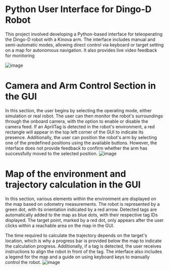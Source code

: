 # Python User Interface for Dingo-D Robot
This project involved developing a Python-based interface for teleoperating the Dingo-D robot with a Kinova arm. The interface includes manual and semi-automatic modes, allowing direct control via keyboard or target setting on a map for autonomous navigation. It also provides live video feedback for monitoring

![image](https://github.com/user-attachments/assets/3d57fa27-1428-4e41-9e5f-0cffe51c5a40)

# Camera and Arm Control Section in the GUI
In this section, the user begins by selecting the operating mode, either simulation or real robot. The user can then monitor the robot's surroundings through the onboard camera, with the option to enable or disable the camera feed. If an AprilTag is detected in the robot's environment, a red rectangle will appear in the top left corner of the GUI to indicate its presence. Additionally, the user can position the robot's arm by selecting one of the predefined positions using the available buttons. However, the interface does not provide feedback to confirm whether the arm has successfully moved to the selected position.
![image](https://github.com/user-attachments/assets/6f083b4b-da51-4b0f-8521-c72831acfbd6)

# Map of the environment and trajectory calculation in the GUI
In this section, various elements within the environment are displayed on the map based on odometry measurements. The robot is represented by a green dot, with its orientation indicated by a red arrow. Detected tags are automatically added to the map as blue dots, with their respective tag IDs displayed. The target point, marked by a red dot, only appears after the user clicks within a reachable area on the map in the GUI.

The time required to calculate the trajectory depends on the target's location, which is why a progress bar is provided below the map to indicate the calculation progress. Additionally, if a tag is detected, the user receives instructions to align the robot in front of the tag. The interface also includes a legend for the map and a guide on using keyboard keys to manually control the robot.
![image](https://github.com/user-attachments/assets/c5125a47-98be-43b0-954f-3dd535ec28e3)

